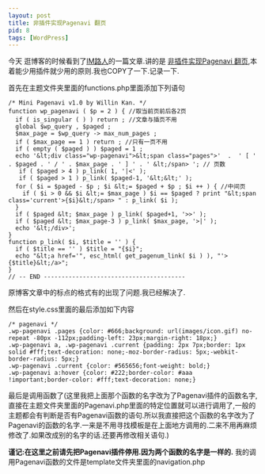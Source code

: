 ```yaml
---
layout: post
title: 非插件实现Pagenavi 翻页
pid: 8
tags: [WordPress]
---
```

今天 逛博客的时候看到了[IM路人](http://imluren.com/)的一篇文章.讲的是 [非插件实现Pagenavi 翻页](http://imluren.com/2010/10/wordpress-mini-pagenavi.html),本着能少用插件就少用的原则.我也COPY了一下.记录一下.

首先在主题文件夹里面的functions.php里面添加下列语句

    /* Mini Pagenavi v1.0 by Willin Kan. */
    function wp_pagenavi ( $p = 2 ) { //取当前页前后各2页
      if ( is_singular ( ) ) return ; //文章与插页不用
      global $wp_query , $paged ;
      $max_page = $wp_query -> max_num_pages ;
      if ( $max_page == 1 ) return ; //只有一页不用
      if ( empty ( $paged ) ) $paged = 1 ;
      echo '&lt;div class="wp-pagenavi">&lt;span class="pages">'  .  ' [ ' . $paged . ' / ' . $max_page . ' ] ' . ' &lt;/span> '; // 页数
       if ( $paged > 4 ) p_link( 1, '|<' );
       if ( $paged > 1 ) p_link( $paged-1, '&lt;&lt;' );
      for ( $i = $paged - $p ; $i &lt;= $paged + $p ; $i ++ ) { //中间页
        if ( $i > 0 && $i &lt;= $max_page ) $i == $paged ? print "&lt;span class='current'>{$i}&lt;/span> " : p_link( $i );
      }
      if ( $paged &lt; $max_page ) p_link( $paged+1, '>>' );
      if ( $paged &lt; $max_page-3 ) p_link( $max_page, '>|' );
      echo '&lt;/div>';
    }
    function p_link( $i, $title = '' ) {
      if ( $title == '' ) $title = "{$i}";
      echo "&lt;a href='", esc_html( get_pagenum_link( $i ) ), "'>{$title}&lt;/a>";
    }
    // -- END ----------------------------------------

原博客文章中的标点的格式有的出现了问题.我已经解决了.

然后在style.css里面的最后添加如下内容

    /* pagenavi */
    .wp-pagenavi .pages {color: #666;background: url(images/icon.gif) no-repeat -80px -112px;padding-left: 23px;margin-right: 18px;}
    .wp-pagenavi a, .wp-pagenavi .current {padding: 2px 7px;border: 1px solid #fff;text-decoration: none;-moz-border-radius: 5px;-webkit-border-radius: 5px;}
    .wp-pagenavi .current {color: #565656;font-weight: bold;}
    .wp-pagenavi a:hover {color: #222;border-color: #aaa !important;border-color: #fff;text-decoration: none;}

最后是调用函数了(这里我把上面那个函数的名字改为了Pagenavi插件的函数名字,直接在主题文件夹里面的Pagenavi.php里面的特定位置就可以进行调用了,一般的主题都会有判断是否有Pagenavi函数的语句.所以我直接把这个函数的名字改为了Pagenavi的函数的名字.一来是不用寻找模板是在上面地方调用的.二来不用再麻烦修改了.如果改成别的名字的话.还要再修改相关语句.)

**谨记:在这里之前请先把Pagenavi插件停用.因为两个函数的名字是一样的.**
我的调用Pagenavi函数的文件是template文件夹里面的navigation.php
